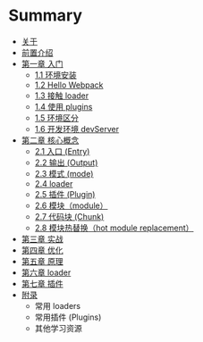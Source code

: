 # Summary

* [关于](README.md)
* [前置介绍](chapter1.md)
* [第一章 入门](di-yi-zhang-ru-men-pei-zhi.md)
  * [1.1 环境安装](di-yi-zhang-ru-men-pei-zhi/1-1-huan-jing-an-zhuang.md)
  * [1.2 Hello Webpack](di-yi-zhang-ru-men-pei-zhi/12-hello-webpack.md)
  * [1.3 接触 loader](di-yi-zhang-ru-men-pei-zhi/13-jie-hong-loader.md)
  * [1.4 使用 plugins](di-yi-zhang-ru-men-pei-zhi/14-shi-yong-plugins.md)
  * [1.5 环境区分](di-yi-zhang-ru-men-pei-zhi/15-huan-jing-qu-fen.md)
  * [1.6 开发环境 devServer](di-yi-zhang-ru-men-pei-zhi/16-kai-fa-huan-jing-devserver.md)
* [第二章 核心概念](di-er-zhang-he-xin-gai-nian.md)
  * [2.1 入口 \(Entry\)](di-er-zhang-he-xin-gai-nian/2-1-ru-kou-entry.md)
  * [2.2 输出 \(Output\)](di-er-zhang-he-xin-gai-nian/2-1-shu-chu-output.md)
  * [2.3 模式 \(mode\)](di-er-zhang-he-xin-gai-nian/2-5-mo-shi-mode.md)
  * [2.4 loader](di-er-zhang-he-xin-gai-nian/loader.md)
  * [2.5 插件 \(Plugin\)](di-er-zhang-he-xin-gai-nian/2-4-cha-jian-plugins.md)
  * [2.6 模块（module）](di-er-zhang-he-xin-gai-nian/26-mo-kuai-ff08-module.md)
  * [2.7 代码块 \(Chunk\)](di-er-zhang-he-xin-gai-nian/2-6-dai-ma-kuai-chunks.md)
  * [2.8 模块热替换（hot module replacement）](di-er-zhang-he-xin-gai-nian/28-mo-kuai-re-ti-huan-ff08-hot-module-replacement.md)
* [第三章 实战](di-san-zhang-pei-zhi.md)
* [第四章 优化](di-si-zhang-shi-zhan.md)
* [第五章 原理](di-wu-zhang-you-hua.md)
* [第六章 loader](di-liu-zhang-yuan-li.md)
* [第七章 插件](di-qi-zhang-shen-ru-loader.md)
* [附录](fu-lu.md)
  * 常用 loaders
  * 常用插件 \(Plugins\)
  * 其他学习资源

